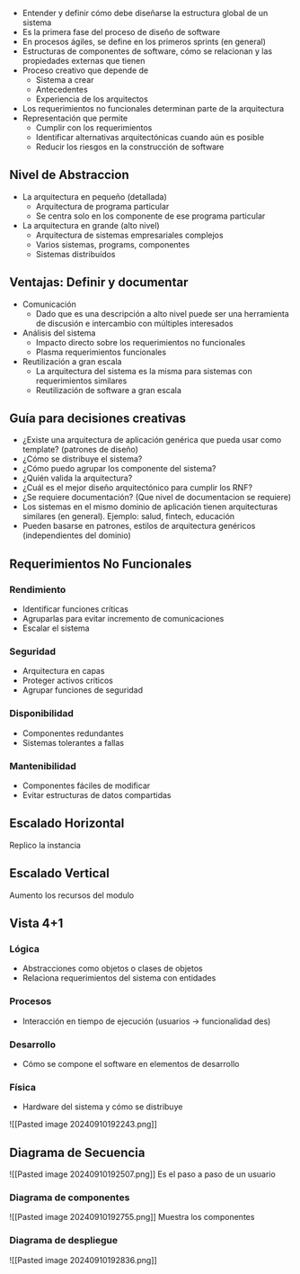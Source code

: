 - Entender y definir cómo debe diseñarse la estructura global de un sistema 
- Es la primera fase del proceso de diseño de software 
- En procesos ágiles, se define en los primeros sprints (en general) 
- Estructuras de componentes de software, cómo se relacionan y las propiedades externas que tienen
- Proceso creativo que depende de 
	- Sistema a crear 
	- Antecedentes 
	- Experiencia de los arquitectos 
- Los requerimientos no funcionales determinan parte de la arquitectura
- Representación que permite 
	- Cumplir con los requerimientos 
	- Identificar alternativas arquitectónicas cuando aún es posible 
	- Reducir los riesgos en la construcción de software

## Nivel de Abstraccion
- La arquitectura en pequeño (detallada) 
	- Arquitectura de programa particular 
	- Se centra solo en los componente de ese programa particular 
- La arquitectura en grande (alto nivel) 
	- Arquitectura de sistemas empresariales complejos 
	- Varios sistemas, programs, componentes 
	- Sistemas distribuídos

## Ventajas: Definir y documentar
- Comunicación 
	- Dado que es una descripción a alto nivel puede ser una herramienta de discusión e intercambio con múltiples interesados 
- Análisis del sistema 
	- Impacto directo sobre los requerimientos no funcionales 
	- Plasma requerimientos funcionales 
- Reutilización a gran escala 
	- La arquitectura del sistema es la misma para sistemas con requerimientos similares 
	- Reutilización de software a gran escala

## Guía para decisiones creativas
- ¿Existe una arquitectura de aplicación genérica que pueda usar como template? (patrones de diseño) 
- ¿Cómo se distribuye el sistema? 
- ¿Cómo puedo agrupar los componente del sistema? 
- ¿Quién valida la arquitectura? 
- ¿Cuál es el mejor diseño arquitectónico para cumplir los RNF? 
- ¿Se requiere documentación? (Que nivel de documentacion se requiere)
- Los sistemas en el mismo dominio de aplicación tienen arquitecturas similares (en general). Ejemplo: salud, fintech, educación 
- Pueden basarse en patrones, estilos de arquitectura genéricos (independientes del dominio)

## Requerimientos No Funcionales
### Rendimiento
- Identificar funciones críticas 
- Agruparlas para evitar incremento de comunicaciones 
- Escalar el sistema
### Seguridad
- Arquitectura en capas 
- Proteger activos críticos 
- Agrupar funciones de seguridad

### Disponibilidad
- Componentes redundantes 
- Sistemas tolerantes a fallas

### Mantenibilidad
- Componentes fáciles de modificar 
- Evitar estructuras de datos compartidas

## Escalado Horizontal
Replico la instancia

## Escalado Vertical
Aumento los recursos del modulo

## Vista 4+1

### Lógica
- Abstracciones como objetos o clases de objetos 
- Relaciona requerimientos del sistema con entidades

### Procesos
- Interacción en tiempo de ejecución (usuarios -> funcionalidad des)

### Desarrollo
- Cómo se compone el software en elementos de desarrollo

### Física
- Hardware del sistema y cómo se distribuye

![[Pasted image 20240910192243.png]]

## Diagrama de Secuencia
![[Pasted image 20240910192507.png]]
Es el paso a paso de un usuario

### Diagrama de componentes
![[Pasted image 20240910192755.png]]
Muestra los componentes

### Diagrama de despliegue
![[Pasted image 20240910192836.png]]
